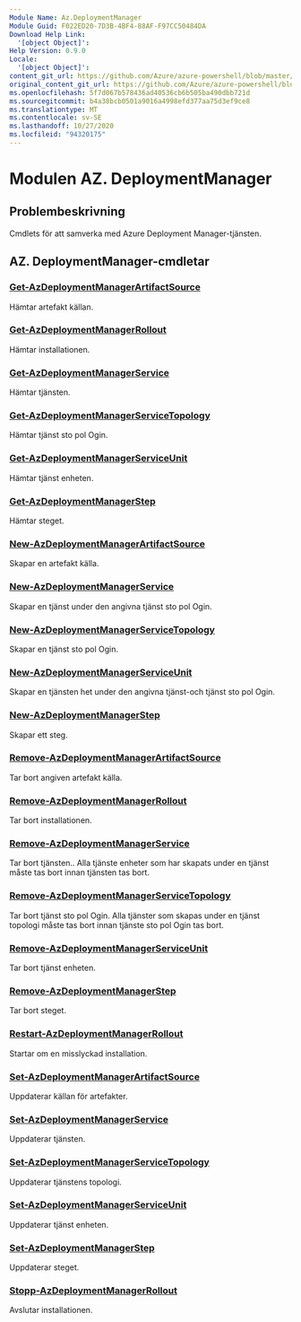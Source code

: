 ```yaml
---
Module Name: Az.DeploymentManager
Module Guid: F022ED20-7D3B-4BF4-88AF-F97CC50484DA
Download Help Link:
  '[object Object]': 
Help Version: 0.9.0
Locale:
  '[object Object]': 
content_git_url: https://github.com/Azure/azure-powershell/blob/master/src/DeploymentManager/DeploymentManager/help/Az.DeploymentManager.md
original_content_git_url: https://github.com/Azure/azure-powershell/blob/master/src/DeploymentManager/DeploymentManager/help/Az.DeploymentManager.md
ms.openlocfilehash: 5f7d067b578436ad40536cb6b505ba490dbb721d
ms.sourcegitcommit: b4a38bcb0501a9016a4998efd377aa75d3ef9ce8
ms.translationtype: MT
ms.contentlocale: sv-SE
ms.lasthandoff: 10/27/2020
ms.locfileid: "94320175"
---
```

# Modulen AZ. DeploymentManager
## Problembeskrivning
Cmdlets för att samverka med Azure Deployment Manager-tjänsten.

## AZ. DeploymentManager-cmdletar
### [Get-AzDeploymentManagerArtifactSource](Get-AzDeploymentManagerArtifactSource.md)
Hämtar artefakt källan.

### [Get-AzDeploymentManagerRollout](Get-AzDeploymentManagerRollout.md)
Hämtar installationen.

### [Get-AzDeploymentManagerService](Get-AzDeploymentManagerService.md)
Hämtar tjänsten.

### [Get-AzDeploymentManagerServiceTopology](Get-AzDeploymentManagerServiceTopology.md)
Hämtar tjänst sto pol Ogin.

### [Get-AzDeploymentManagerServiceUnit](Get-AzDeploymentManagerServiceUnit.md)
Hämtar tjänst enheten.

### [Get-AzDeploymentManagerStep](Get-AzDeploymentManagerStep.md)
Hämtar steget.

### [New-AzDeploymentManagerArtifactSource](New-AzDeploymentManagerArtifactSource.md)
Skapar en artefakt källa.

### [New-AzDeploymentManagerService](New-AzDeploymentManagerService.md)
Skapar en tjänst under den angivna tjänst sto pol Ogin.

### [New-AzDeploymentManagerServiceTopology](New-AzDeploymentManagerServiceTopology.md)
Skapar en tjänst sto pol Ogin.

### [New-AzDeploymentManagerServiceUnit](New-AzDeploymentManagerServiceUnit.md)
Skapar en tjänsten het under den angivna tjänst-och tjänst sto pol Ogin.

### [New-AzDeploymentManagerStep](New-AzDeploymentManagerStep.md)
Skapar ett steg.

### [Remove-AzDeploymentManagerArtifactSource](Remove-AzDeploymentManagerArtifactSource.md)
Tar bort angiven artefakt källa.

### [Remove-AzDeploymentManagerRollout](Remove-AzDeploymentManagerRollout.md)
Tar bort installationen.

### [Remove-AzDeploymentManagerService](Remove-AzDeploymentManagerService.md)
Tar bort tjänsten.. Alla tjänste enheter som har skapats under en tjänst måste tas bort innan tjänsten tas bort.

### [Remove-AzDeploymentManagerServiceTopology](Remove-AzDeploymentManagerServiceTopology.md)
Tar bort tjänst sto pol Ogin. Alla tjänster som skapas under en tjänst topologi måste tas bort innan tjänste sto pol Ogin tas bort.

### [Remove-AzDeploymentManagerServiceUnit](Remove-AzDeploymentManagerServiceUnit.md)
Tar bort tjänst enheten.

### [Remove-AzDeploymentManagerStep](Remove-AzDeploymentManagerStep.md)
Tar bort steget.

### [Restart-AzDeploymentManagerRollout](Restart-AzDeploymentManagerRollout.md)
Startar om en misslyckad installation.

### [Set-AzDeploymentManagerArtifactSource](Set-AzDeploymentManagerArtifactSource.md)
Uppdaterar källan för artefakter.

### [Set-AzDeploymentManagerService](Set-AzDeploymentManagerService.md)
Uppdaterar tjänsten.

### [Set-AzDeploymentManagerServiceTopology](Set-AzDeploymentManagerServiceTopology.md)
Uppdaterar tjänstens topologi.

### [Set-AzDeploymentManagerServiceUnit](Set-AzDeploymentManagerServiceUnit.md)
Uppdaterar tjänst enheten.

### [Set-AzDeploymentManagerStep](Set-AzDeploymentManagerStep.md)
Uppdaterar steget.

### [Stopp-AzDeploymentManagerRollout](Stop-AzDeploymentManagerRollout.md)
Avslutar installationen.

